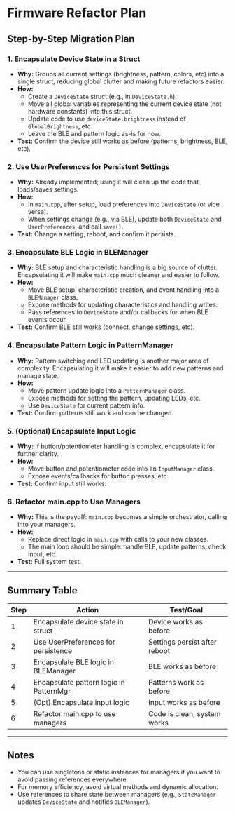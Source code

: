 # Firmware Refactor Plan

## Step-by-Step Migration Plan

### 1. Encapsulate Device State in a Struct
- **Why:** Groups all current settings (brightness, pattern, colors, etc) into a single struct, reducing global clutter and making future refactors easier.
- **How:**
  - Create a `DeviceState` struct (e.g., in `DeviceState.h`).
  - Move all global variables representing the current device state (not hardware constants) into this struct.
  - Update code to use `deviceState.brightness` instead of `GlobalBrightness`, etc.
  - Leave the BLE and pattern logic as-is for now.
- **Test:** Confirm the device still works as before (patterns, brightness, BLE, etc).

### 2. Use UserPreferences for Persistent Settings
- **Why:** Already implemented; using it will clean up the code that loads/saves settings.
- **How:**
  - In `main.cpp`, after setup, load preferences into `DeviceState` (or vice versa).
  - When settings change (e.g., via BLE), update both `DeviceState` and `UserPreferences`, and call `save()`.
- **Test:** Change a setting, reboot, and confirm it persists.

### 3. Encapsulate BLE Logic in BLEManager
- **Why:** BLE setup and characteristic handling is a big source of clutter. Encapsulating it will make `main.cpp` much cleaner and easier to follow.
- **How:**
  - Move BLE setup, characteristic creation, and event handling into a `BLEManager` class.
  - Expose methods for updating characteristics and handling writes.
  - Pass references to `DeviceState` and/or callbacks for when BLE events occur.
- **Test:** Confirm BLE still works (connect, change settings, etc).

### 4. Encapsulate Pattern Logic in PatternManager
- **Why:** Pattern switching and LED updating is another major area of complexity. Encapsulating it will make it easier to add new patterns and manage state.
- **How:**
  - Move pattern update logic into a `PatternManager` class.
  - Expose methods for setting the pattern, updating LEDs, etc.
  - Use `DeviceState` for current pattern info.
- **Test:** Confirm patterns still work and can be changed.

### 5. (Optional) Encapsulate Input Logic
- **Why:** If button/potentiometer handling is complex, encapsulate it for further clarity.
- **How:**
  - Move button and potentiometer code into an `InputManager` class.
  - Expose events/callbacks for button presses, etc.
- **Test:** Confirm input still works.

### 6. Refactor main.cpp to Use Managers
- **Why:** This is the payoff: `main.cpp` becomes a simple orchestrator, calling into your managers.
- **How:**
  - Replace direct logic in `main.cpp` with calls to your new classes.
  - The main loop should be simple: handle BLE, update patterns, check input, etc.
- **Test:** Full system test.

---

## Summary Table

| Step | Action                                 | Test/Goal                        |
|------|----------------------------------------|----------------------------------|
| 1    | Encapsulate device state in struct     | Device works as before           |
| 2    | Use UserPreferences for persistence    | Settings persist after reboot    |
| 3    | Encapsulate BLE logic in BLEManager    | BLE works as before              |
| 4    | Encapsulate pattern logic in PatternMgr| Patterns work as before          |
| 5    | (Opt) Encapsulate input logic          | Input works as before            |
| 6    | Refactor main.cpp to use managers      | Code is clean, system works      |

---

## Notes
- You can use singletons or static instances for managers if you want to avoid passing references everywhere.
- For memory efficiency, avoid virtual methods and dynamic allocation.
- Use references to share state between managers (e.g., `StateManager` updates `DeviceState` and notifies `BLEManager`).
